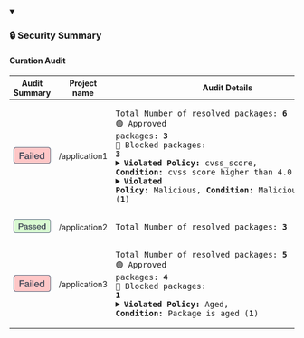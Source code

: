<details open><summary><h3>🔒 Security Summary</h3></summary>

#### Curation Audit
| Audit Summary | Project name | Audit Details |
|--------|--------|---------|
| <img alt="failed.svg" src=https://raw.githubusercontent.com/attiasas/jfrog-cli-security/improve_job_summary/resources/statusIcons/failed.svg> | /application1 | <pre>Total Number of resolved packages: <b>6</b><br>🟢 Approved packages: <b>3</b><br>🔴 Blocked packages: <b>3</b><details><summary><b>Violated Policy:</b> cvss_score, <b>Condition:</b> cvss score higher than 4.0 (<b>2</b>)</summary>📦 npm://test:2.0.0<br>📦 npm://underscore:1.0.0</details><details><summary><b>Violated Policy:</b> Malicious, <b>Condition:</b> Malicious package (<b>1</b>)</summary>📦 npm://lodash:1.0.0</details></pre> |
| <img alt="passed.svg" src=https://raw.githubusercontent.com/attiasas/jfrog-cli-security/improve_job_summary/resources/statusIcons/passed.svg> | /application2 | <pre>Total Number of resolved packages: <b>3</b></pre> |
| <img alt="failed.svg" src=https://raw.githubusercontent.com/attiasas/jfrog-cli-security/improve_job_summary/resources/statusIcons/failed.svg> | /application3 | <pre>Total Number of resolved packages: <b>5</b><br>🟢 Approved packages: <b>4</b><br>🔴 Blocked packages: <b>1</b><details><summary><b>Violated Policy:</b> Aged, <b>Condition:</b> Package is aged (<b>1</b>)</summary>📦 npm://test:1.0.0</details></pre> |</details>